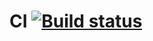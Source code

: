 # CI [![Build status](https://ci.appveyor.com/api/projects/status/gaiiwk558w097jvp/branch/master?svg=true)](https://ci.appveyor.com/project/vitkakim/aqa-l2-1/branch/master)